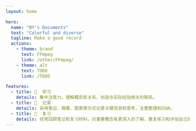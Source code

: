 ```yaml
---
layout: home

hero:
  name: "BY's Documents"
  text: "Colorful and diverse"
  tagline: Make a good record
  actions:
    - theme: brand  
      text: FFmpeg
      link: /other/FFmpeg/
    - theme: alt  
      text: TODO
      link: /TODO

features:
  - title: 📑  学习
    details: 集中注意力，理解概念和关系，创造与实际经验相关的联系。
  - title: 📝  记录
    details: 采用笔记、摘要、图表等方式记录关键信息和思考，注重整理和归纳。
  - title: 📖  复习
    details: 经常回顾笔记和复习材料，对重要概念有更深入的了解，重复练习和评估自己的理解。
---
```


